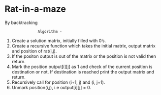# Rat-in-a-maze

By backtracking



                   Algorithm -

1. Create a solution matrix, initially filled with 0’s.
2. Create a recursive function which takes the initial matrix, output matrix and position of rat(i,j).
3. If the positon output is out of the matrix or the position is not valid then return.
4. Mark the position output[i][j] as 1 and check of the current position is destination or not. If destination is reached print the output matrix and return.
5. Recursively call for position (i+1, j) and (i, j+1).
6. Unmark position(i,j), i.e output[i][j] = 0.